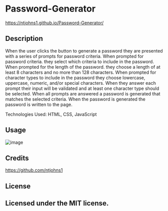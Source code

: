 # Password-Generator

https://ntjohns1.github.io/Password-Generator/

## Description

When the user clicks the button to generate a password
they are presented with a series of prompts for password criteria.
When prompted for password criteria.
they select which criteria to include in the password.
When prompted for the length of the password.
they choose a length of at least 8 characters and no more than 128 characters.
When prompted for character types to include in the password
they choose lowercase, uppercase, numeric, and/or special characters.
When they answer each prompt
their input will be validated and at least one character type should be selected.
When all prompts are answered
a password is generated that matches the selected criteria.
When the password is generated
the password is written to the page.

Technologies Used: HTML, CSS, JavaScript


## Usage

![image](https://user-images.githubusercontent.com/77765270/108780155-08b9a500-7536-11eb-8598-7a2369aa6b9f.png)


## Credits

https://github.com/ntjohns1


## License

Licensed under the MIT license.
---

